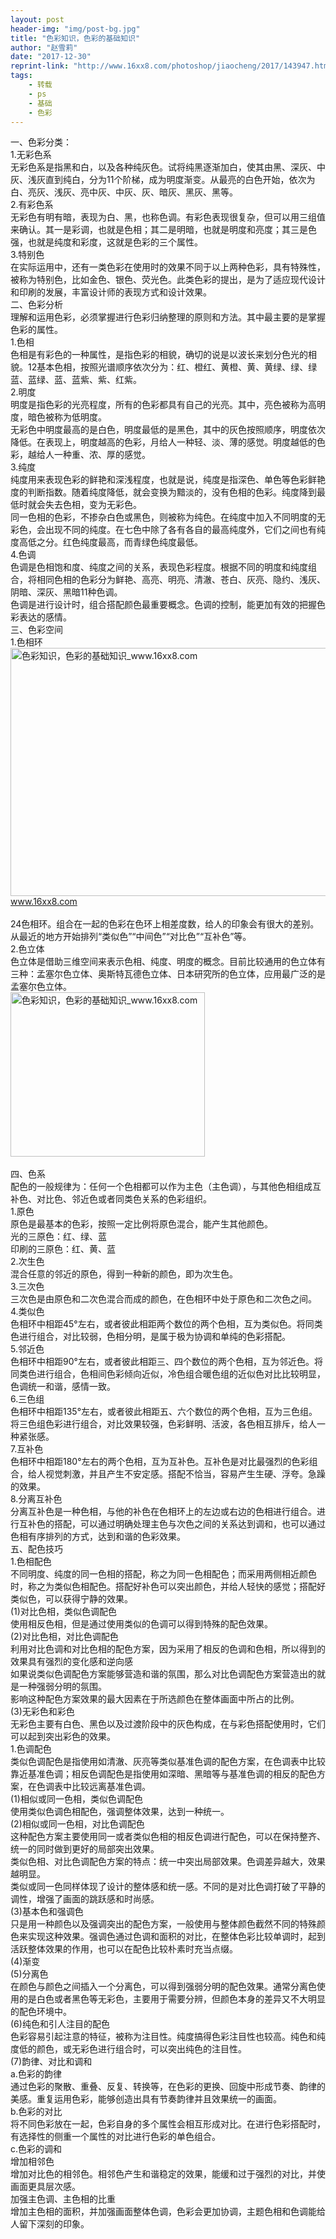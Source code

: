 ```yaml
---
layout: post
header-img: "img/post-bg.jpg"
title: "色彩知识，色彩的基础知识"
author: "赵雪莉"
date: "2017-12-30"
reprint-link: "http://www.16xx8.com/photoshop/jiaocheng/2017/143947.html"
tags:
    - 转载
    - ps
    - 基础
    - 色彩
---
```

<p>
一、色彩分类：<br>
1.无彩色系<br>
无彩色系是指黑和白，以及各种纯灰色。试将纯黑逐渐加白，使其由黑、深灰、中灰、浅灰直到纯白，分为11个阶梯，成为明度渐变。从最亮的白色开始，依次为白、亮灰、浅灰、亮中灰、中灰、灰、暗灰、黑灰、黑等。<br>
2.有彩色系<br>
无彩色有明有暗，表现为白、黑，也称色调。有彩色表现很复杂，但可以用三组值来确认。其一是彩调，也就是色相；其二是明暗，也就是明度和亮度；其三是色强，也就是纯度和彩度，这就是色彩的三个属性。<br>
3.特别色<br>
在实际运用中，还有一类色彩在使用时的效果不同于以上两种色彩，具有特殊性，被称为特别色，比如金色、银色、荧光色。此类色彩的提出，是为了适应现代设计和印刷的发展，丰富设计师的表现方式和设计效果。<br>
二、色彩分析<br>
理解和运用色彩，必须掌握进行色彩归纳整理的原则和方法。其中最主要的是掌握色彩的属性。<br>
1.色相<br>
色相是有彩色的一种属性，是指色彩的相貌，确切的说是以波长来划分色光的相貌。12基本色相，按照光谱顺序依次分为：红、橙红、黄橙、黄、黄绿、绿、绿蓝、蓝绿、蓝、蓝紫、紫、红紫。<br>
2.明度<br>
明度是指色彩的光亮程度，所有的色彩都具有自己的光亮。其中，亮色被称为高明度，暗色被称为低明度。<br>
无彩色中明度最高的是白色，明度最低的是黑色，其中的灰色按照顺序，明度依次降低。在表现上，明度越高的色彩，月给人一种轻、淡、薄的感觉。明度越低的色彩，越给人一种重、浓、厚的感觉。<br>
3.纯度<br>
纯度用来表现色彩的鲜艳和深浅程度，也就是说，纯度是指深色、单色等色彩鲜艳度的判断指数。随着纯度降低，就会变换为黯淡的，没有色相的色彩。纯度降到最低时就会失去色相，变为无彩色。<br>
同一色相的色彩，不掺杂白色或黑色，则被称为纯色。在纯度中加入不同明度的无彩色，会出现不同的纯度。在七色中除了各有各自的最高纯度外，它们之间也有纯度高低之分。红色纯度最高，而青绿色纯度最低。<br>
4.色调<br>
色调是色相饱和度、纯度之间的关系，表现色彩程度。根据不同的明度和纯度组合，将相同色相的色彩分为鲜艳、高亮、明亮、清澈、苍白、灰亮、隐约、浅灰、阴暗、深灰、黑暗11种色调。<br>
色调是进行设计时，组合搭配颜色最重要概念。色调的控制，能更加有效的把握色彩表达的感情。<br>
三、色彩空间<br>
1.色相环<a class="datu" href="http://pic1.16xx8.com/allimg/170315/21312S516-0.jpg" title="色彩知识，色彩的基础知识" target="_blank"><img src="http://pic.16xx8.com/allimg/170315/21312S516-0.thumb.jpg" width="705" height="397" alt="色彩知识，色彩的基础知识_www.16xx8.com" original="http://pic.16xx8.com/allimg/170315/21312S516-0.thumb.jpg" style="display: inline;"><br>www.16xx8.com</a><br>
<br>
24色相环。组合在一起的色彩在色环上相差度数，给人的印象会有很大的差别。从最近的地方开始排列“类似色”“中间色”“对比色”“互补色”等。<br>
2.色立体<br>
色立体是借助三维空间来表示色相、纯度、明度的概念。目前比较通用的色立体有三种：孟塞尔色立体、奥斯特瓦德色立体、日本研究所的色立体，应用最广泛的是孟塞尔色立体。<br>
<img src="http://pic.16xx8.com/allimg/170315/21312S4Y-1.jpg" width="311" height="263" alt="色彩知识，色彩的基础知识_www.16xx8.com" original="http://pic.16xx8.com/allimg/170315/21312S4Y-1.jpg" style="display: inline;"><br>
<br>
四、色系<br>
配色的一般规律为：任何一个色相都可以作为主色（主色调），与其他色相组成互补色、对比色、邻近色或者同类色关系的色彩组织。<br>
1.原色<br>
原色是最基本的色彩，按照一定比例将原色混合，能产生其他颜色。<br>
光的三原色：红、绿、蓝<br>
印刷的三原色：红、黄、蓝<br>
2.次生色<br>
混合任意的邻近的原色，得到一种新的颜色，即为次生色。<br>
3.三次色<br>
三次色是由原色和二次色混合而成的颜色，在色相环中处于原色和二次色之间。<br>
4.类似色<br>
色相环中相距45°左右，或者彼此相距两个数位的两个色相，互为类似色。将同类色进行组合，对比较弱，色相分明，是属于极为协调和单纯的色彩搭配。<br>
5.邻近色<br>
色相环中相距90°左右，或者彼此相距三、四个数位的两个色相，互为邻近色。将同类色进行组合，色相间色彩倾向近似，冷色组合暖色组的近似色对比比较明显，色调统一和谐，感情一致。<br>
6.三色组<br>
色相环中相距135°左右，或者彼此相距五、六个数位的两个色相，互为三色组。将三色组色彩进行组合，对比效果较强，色彩鲜明、活波，各色相互排斥，给人一种紧张感。<br>
7.互补色<br>
色相环中相距180°左右的两个色相，互为互补色。互补色是对比最强烈的色彩组合，给人视觉刺激，并且产生不安定感。搭配不恰当，容易产生生硬、浮夸。急躁的效果。<br>
8.分离互补色<br>
分离互补色是一种色相，与他的补色在色相环上的左边或右边的色相进行组合。进行互补色的搭配，可以通过明确处理主色与次色之间的关系达到调和，也可以通过色相有序排列的方式，达到和谐的色彩效果。<br>
五、配色技巧<br>
1.色相配色<br>
不同明度、纯度的同一色相的搭配，称之为同一色相配色；而采用两侧相近颜色时，称之为类似色相配色。搭配好补色可以突出颜色，并给人轻快的感觉；搭配好类似色，可以获得宁静的效果。<br>
(1)对比色相，类似色调配色<br>
使用相反色相，但是通过使用类似的色调可以得到特殊的配色效果。<br>
(2)对比色相，对比色调配色<br>
利用对比色调和对比色相的配色方案，因为采用了相反的色调和色相，所以得到的效果具有强烈的变化感和逆向感<br>
如果说类似色调配色方案能够营造和谐的氛围，那么对比色调配色方案营造出的就是一种强弱分明的氛围。<br>
影响这种配色方案效果的最大因素在于所选颜色在整体画面中所占的比例。<br>
(3)无彩色和彩色<br>
无彩色主要有白色、黑色以及过渡阶段中的灰色构成，在与彩色搭配使用时，它们可以起到突出彩色的效果。<br>
1.色调配色<br>
类似色调配色是指使用如清澈、灰亮等类似基准色调的配色方案，在色调表中比较靠近基准色调；相反色调配色是指使用如深暗、黑暗等与基准色调的相反的配色方案，在色调表中比较远离基准色调。<br>
(1)相似或同一色相，类似色调配色<br>
使用类似色调色相配色，强调整体效果，达到一种统一。<br>
(2)相似或同一色相，对比色调配色<br>
这种配色方案主要使用同一或者类似色相的相反色调进行配色，可以在保持整齐、统一的同时做到更好的局部突出效果。<br>
类似色相、对比色调配色方案的特点：统一中突出局部效果。色调差异越大，效果越明显。<br>
类似或同一色同样体现了设计的整体感和统一感。不同的是对比色调打破了平静的调性，增强了画面的跳跃感和时尚感。<br>
(3)基本色和强调色<br>
只是用一种颜色以及强调突出的配色方案，一般使用与整体颜色截然不同的特殊颜色来实现这种效果。强调色通过色调和面积的对比，在整体色彩比较单调时，起到活跃整体效果的作用，也可以在配色比较朴素时充当点缀。<br>
(4)渐变<br>
(5)分离色<br>
在颜色与颜色之间插入一个分离色，可以得到强弱分明的配色效果。通常分离色使用的是白色或者黑色等无彩色，主要用于需要分辨，但颜色本身的差异又不大明显的配色环境中。<br>
(6)纯色和引人注目的配色<br>
色彩容易引起注意的特征，被称为注目性。纯度搞得色彩注目性也较高。纯色和纯度低的颜色，或无彩色进行组合时，可以突出纯色的注目性。<br>
(7)韵律、对比和调和<br>
a.色彩的韵律<br>
通过色彩的聚散、重叠、反复、转换等，在色彩的更换、回旋中形成节奏、韵律的美感。重复运用色彩，能够创造出具有节奏韵律并且效果统一的画面。<br>
b.色彩的对比<br>
将不同色彩放在一起，色彩自身的多个属性会相互形成对比。在进行色彩搭配时，有选择性的侧重一个属性的对比进行色彩的单色组合。<br>
c.色彩的调和<br>
增加相邻色<br>
增加对比色的相邻色。相邻色产生和谐稳定的效果，能缓和过于强烈的对比，并使画面更具层次感。<br>
加强主色调、主色相的比重<br>
增加主色相的面积，并加强画面整体色调，色彩会更加协调，主题色相和色调能给人留下深刻的印象。</p>